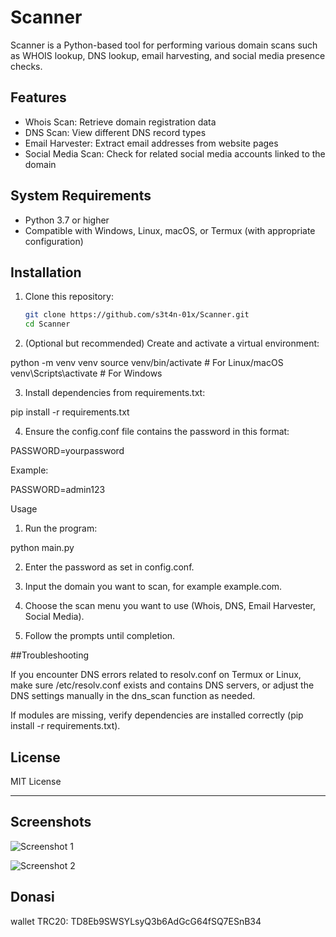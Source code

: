 
# Scanner

Scanner is a Python-based tool for performing various domain scans such as WHOIS lookup, DNS lookup, email harvesting, and social media presence checks.

## Features
- Whois Scan: Retrieve domain registration data
- DNS Scan: View different DNS record types
- Email Harvester: Extract email addresses from website pages
- Social Media Scan: Check for related social media accounts linked to the domain

## System Requirements
- Python 3.7 or higher
- Compatible with Windows, Linux, macOS, or Termux (with appropriate configuration)

## Installation

1. Clone this repository:

   ```bash
   git clone https://github.com/s3t4n-01x/Scanner.git
   cd Scanner

2. (Optional but recommended) Create and activate a virtual environment:

python -m venv venv
source venv/bin/activate    # For Linux/macOS
venv\Scripts\activate       # For Windows


3. Install dependencies from requirements.txt:

pip install -r requirements.txt


4. Ensure the config.conf file contains the password in this format:

PASSWORD=yourpassword

Example:

PASSWORD=admin123



Usage

1. Run the program:

python main.py


2. Enter the password as set in config.conf.


3. Input the domain you want to scan, for example example.com.


4. Choose the scan menu you want to use (Whois, DNS, Email Harvester, Social Media).


5. Follow the prompts until completion.


##Troubleshooting

If you encounter DNS errors related to resolv.conf on Termux or Linux, make sure /etc/resolv.conf exists and contains DNS servers, or adjust the DNS settings manually in the dns_scan function as needed.

If modules are missing, verify dependencies are installed correctly (pip install -r requirements.txt).

## License
MIT License

---

## Screenshots

![Screenshot 1](sc1.jpg)

![Screenshot 2](sc2.jpg)

## Donasi
wallet
TRC20: TD8Eb9SWSYLsyQ3b6AdGcG64fSQ7ESnB34